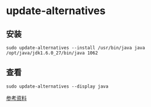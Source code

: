 # update-alternatives

## 安装
```shell
sudo update-alternatives --install /usr/bin/java java /opt/java/jdk1.6.0_27/bin/java 1062  
```

## 查看
```shell
sudo update-alternatives --display java
```

[参考资料](http://persevere.iteye.com/blog/1479524)